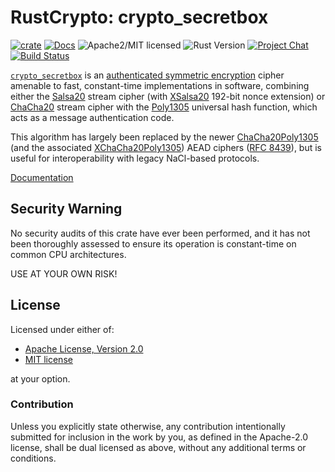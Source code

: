 # RustCrypto: crypto_secretbox

[![crate][crate-image]][crate-link]
[![Docs][docs-image]][docs-link]
![Apache2/MIT licensed][license-image]
![Rust Version][rustc-image]
[![Project Chat][chat-image]][chat-link]
[![Build Status][build-image]][build-link]

[`crypto_secretbox`][1] is an [authenticated symmetric encryption][2] cipher
amenable to fast, constant-time implementations in software, combining either the
[Salsa20][3] stream cipher (with [XSalsa20][4] 192-bit nonce extension) or
[ChaCha20][5] stream cipher with the [Poly1305][6] universal hash function,
which acts as a message authentication code.

This algorithm has largely been replaced by the newer [ChaCha20Poly1305][7]
(and the associated [XChaCha20Poly1305][8]) AEAD ciphers ([RFC 8439][9]),
but is useful for interoperability with legacy NaCl-based protocols.

[Documentation][docs-link]

## Security Warning

No security audits of this crate have ever been performed, and it has not been
thoroughly assessed to ensure its operation is constant-time on common CPU
architectures.

USE AT YOUR OWN RISK!

## License

Licensed under either of:

 * [Apache License, Version 2.0](http://www.apache.org/licenses/LICENSE-2.0)
 * [MIT license](http://opensource.org/licenses/MIT)

at your option.

### Contribution

Unless you explicitly state otherwise, any contribution intentionally submitted
for inclusion in the work by you, as defined in the Apache-2.0 license, shall be
dual licensed as above, without any additional terms or conditions.

[//]: # (badges)

[crate-image]: https://buildstats.info/crate/crypto_secretbox
[crate-link]: https://crates.io/crates/crypto_secretbox
[docs-image]: https://docs.rs/crypto_secretbox/badge.svg
[docs-link]: https://docs.rs/crypto_secretbox/
[license-image]: https://img.shields.io/badge/license-Apache2.0/MIT-blue.svg
[rustc-image]: https://img.shields.io/badge/rustc-1.60+-blue.svg
[chat-image]: https://img.shields.io/badge/zulip-join_chat-blue.svg
[chat-link]: https://rustcrypto.zulipchat.com/#narrow/stream/260038-AEADs
[build-image]: https://github.com/RustCrypto/nacl-compat/actions/workflows/crypto_secretbox.yml/badge.svg
[build-link]: https://github.com/RustCrypto/nacl-compat/actions/workflows/crypto_secretbox.yml

[//]: # (general links)

[1]: https://nacl.cr.yp.to/secretbox.html
[2]: https://en.wikipedia.org/wiki/Authenticated_encryption
[3]: https://github.com/RustCrypto/stream-ciphers/tree/master/salsa20
[4]: https://cr.yp.to/snuffle/xsalsa-20081128.pdf
[5]: https://cr.yp.to/chacha.html
[6]: https://github.com/RustCrypto/universal-hashes/tree/master/poly1305
[7]: https://github.com/RustCrypto/AEADs/tree/master/chacha20poly1305
[8]: https://docs.rs/chacha20poly1305/latest/chacha20poly1305/struct.XChaCha20Poly1305.html
[9]: https://tools.ietf.org/html/rfc8439
